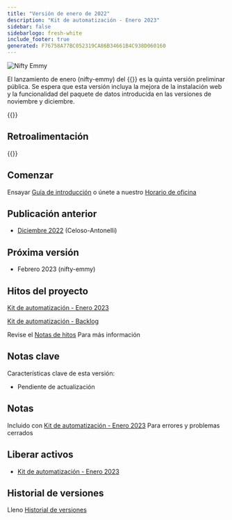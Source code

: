 ```yaml
---
title: "Versión de enero de 2022"
description: "Kit de automatización - Enero 2023"
sidebar: false
sidebarlogo: fresh-white
include_footer: true
generated: F76758A77BC052319CA86B34661B4C938D060160
---
```


<div class="optional">

![Nifty Emmy](/images/nifty-emmy.png)

El lanzamiento de enero (nifty-emmy) del {{<product-name>}} es la quinta versión preliminar pública. Se espera que esta versión incluya la mejora de la instalación web y la funcionalidad del paquete de datos introducida en las versiones de noviembre y diciembre.

</div>

<div class="optional">

{{<presentationStyles>}}

## Retroalimentación

{{<questions name="/content/es/releases/january-2023.json" completed="Gracias por proporcionar comentarios" showNavigationButtons="false" locale="es">}}

</div>

<div class="optional">

## Comenzar

Ensayar [Guía de introducción](/es/get-started) o únete a nuestro [Horario de oficina](/es/office-hours)

## Publicación anterior

- [Diciembre 2022](/es/releases/december-2022) (Celoso-Antonelli)

## Próxima versión

- Febrero 2023 (nifty-emmy)

## Hitos del proyecto

[Kit de automatización - Enero 2023](https://github.com/orgs/microsoft/projects/486/views/9)

[Kit de automatización - Backlog](https://github.com/orgs/microsoft/projects/486/views/1)

Revise el [Notas de hitos](/es/releases/milestones) Para más información

## Notas clave

Características clave de esta versión:

- Pendiente de actualización

## Notas

Incluido con [Kit de automatización - Enero 2023](https://github.com/microsoft/powercat-automation-kit/releases/tag/AutomationKit-January2023) Para errores y problemas cerrados

## Liberar activos

- [Kit de automatización - Enero 2023](https://github.com/microsoft/powercat-automation-kit/releases/tag/AutomationKit-January2023)

## Historial de versiones

Lleno [Historial de versiones](/es/releases)

</div>
